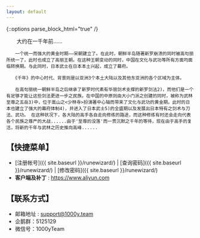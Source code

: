 ```yaml
---
layout: default
---
```


{::options parse_block_html="true" /}

<div style="max-width:600px;">
  <section>
    　　大约在一千年前……

    　　一个统一而强大的黄金时期――宋朝建立了。在此时，朝鲜半岛随著新罗崩溃的同时被高句丽所统一了，此时也成立了高丽王朝。在这种王朝变动的同时，中国在文化与武功等所有方面均面临转换期。与此同时，日本武士在日本本土兴起，成立了幕府。

    　　《千年》的中心时代、背景则是以亚洲3个本土大陆以及其他东亚洲的各个区域为主体。

    　　在高句丽统一朝鲜半岛之后继承了新罗时代素有华丽剑术支撑的新罗剑法2)，而他们是一个有足够才能让这些剑法更进一步之民族。在中国的中原则由大小门派之创建的同时，被称为武林至尊之五岳3)中，位于嵩山之<少林寺>扮演著中心轴而带来了文化与武功的黄金期。此时的日本也建立了强大的幕府体制4)，并进入了日本武士5)的全盛期以及发展出日本特有之剑术与刀法、武功。 在这种状况下，各大陆的高手各自走向修练的路途，而这种修练有时还会走向代表各个民族之尊严的大战......由于'至尊的没落'而一贯沉默之千年的等待，现在由于高手的复活，将新的千年与武林之历史推向高峰......
  </section>

  <section>

  ## 【快捷菜单】
  - [注册帐号]({{ site.baseurl }}/runewizard/) | [查询密码]({{ site.baseurl }}/runewizard/) | [修改密码]({{ site.baseurl }}/runewizard/) 
  - **客户端及补丁** : https://www.aliyun.com

  </section>

  <section>

  ## 【联系方式】
  - 邮箱地址 : support@1000y.team
  - 企鹅群：5125129
  - 微信号：1000yTeam
  
  </section>

</div>
